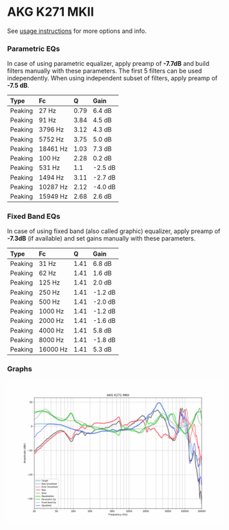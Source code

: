 # AKG K271 MKII
See [usage instructions](https://github.com/jaakkopasanen/AutoEq#usage) for more options and info.

### Parametric EQs
In case of using parametric equalizer, apply preamp of **-7.7dB** and build filters manually
with these parameters. The first 5 filters can be used independently.
When using independent subset of filters, apply preamp of **-7.5 dB**.

| Type    | Fc       |    Q | Gain    |
|:--------|:---------|:-----|:--------|
| Peaking | 27 Hz    | 0.79 | 6.4 dB  |
| Peaking | 91 Hz    | 3.84 | 4.5 dB  |
| Peaking | 3796 Hz  | 3.12 | 4.3 dB  |
| Peaking | 5752 Hz  | 3.75 | 5.0 dB  |
| Peaking | 18461 Hz | 1.03 | 7.3 dB  |
| Peaking | 100 Hz   | 2.28 | 0.2 dB  |
| Peaking | 531 Hz   | 1.1  | -2.5 dB |
| Peaking | 1494 Hz  | 3.11 | -2.7 dB |
| Peaking | 10287 Hz | 2.12 | -4.0 dB |
| Peaking | 15949 Hz | 2.68 | 2.6 dB  |

### Fixed Band EQs
In case of using fixed band (also called graphic) equalizer, apply preamp of **-7.3dB**
(if available) and set gains manually with these parameters.

| Type    | Fc       |    Q | Gain    |
|:--------|:---------|:-----|:--------|
| Peaking | 31 Hz    | 1.41 | 6.8 dB  |
| Peaking | 62 Hz    | 1.41 | 1.6 dB  |
| Peaking | 125 Hz   | 1.41 | 2.0 dB  |
| Peaking | 250 Hz   | 1.41 | -1.2 dB |
| Peaking | 500 Hz   | 1.41 | -2.0 dB |
| Peaking | 1000 Hz  | 1.41 | -1.2 dB |
| Peaking | 2000 Hz  | 1.41 | -1.6 dB |
| Peaking | 4000 Hz  | 1.41 | 5.8 dB  |
| Peaking | 8000 Hz  | 1.41 | -1.8 dB |
| Peaking | 16000 Hz | 1.41 | 5.3 dB  |

### Graphs
![](./AKG%20K271%20MKII.png)